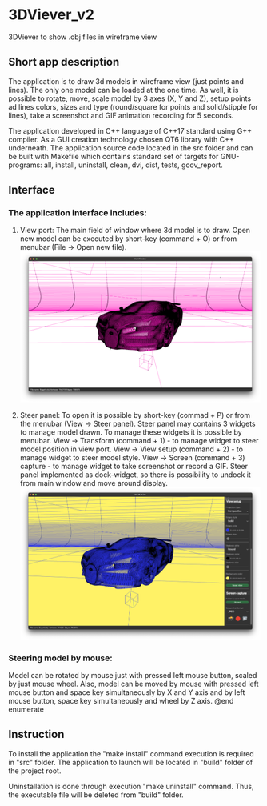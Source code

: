 # 3DViever_v2
3DViever to show .obj files in wireframe view

## Short app description

The application is to draw 3d models in wireframe view (just points and lines). The only one model can be loaded at the one time. As well, it is possible to rotate, move, scale model by 3 axes (X, Y and Z), setup points ad lines colors, sizes and type (round/square for points and solid/stipple for lines), take a screenshot and GIF animation recording for 5 seconds.

The application developed in C++ language of C++17 standard using G++ compiler. As a GUI creation technology chosen QT6 library with C++ underneath. The application source code located in the src folder and can be built with Makefile which contains standard set of targets for GNU-programs: all, install, uninstall, clean, dvi, dist, tests, gcov_report.

## Interface

### The application interface includes:

1. View port: The main field of window where 3d model is to draw. Open new model can be executed by short-key (command + O) or from menubar (File -> Open new file).
![main_view](img/main_view.png "View port")

2. Steer panel: To open it is possible by short-key (commad + P) or from the menubar (View -> Steer panel). Steer panel may contains 3 widgets to manage model drawn. To manage these widgets it is possible by menubar. View -> Transform (command + 1) - to manage widget to steer model position in view port. View -> View setup (command + 2) - to manage widget to steer model style. View -> Screen (command + 3) capture - to manage widget to take screenshot or record a GIF. Steer panel implemented as dock-widget, so there is possibility to undock it from main window and move around display.
![panel](img/panel.png "Steer panel")

### Steering model by mouse: 

Model can be rotated by mouse just with pressed left mouse button, scaled by just mouse wheel. Also, model can be moved by mouse with pressed left mouse button and space key simultaneously by X and Y axis and by left mouse button, space key simultaneously and wheel by Z axis.
@end enumerate

## Instruction

To install the application the "make install" command execution is required in "src" folder. The application to launch will be located in "build" folder of the project root.

Uninstallation is done through execution "make uninstall" command. Thus, the executable file will be deleted from "build" folder.